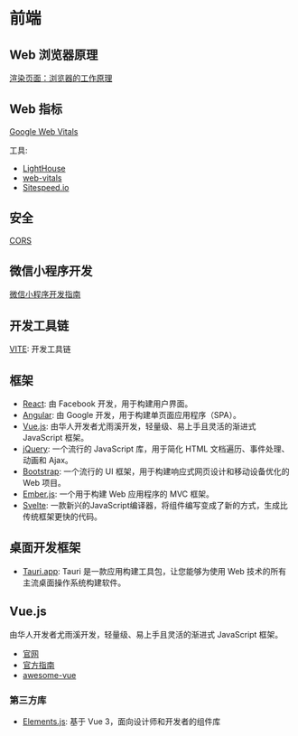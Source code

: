 # 前端

## Web 浏览器原理

[渲染页面：浏览器的工作原理](https://developer.mozilla.org/zh-CN/docs/Web/Performance/How_browsers_work)

## Web 指标

[Google Web Vitals](https://web.dev/vitals/)

工具:

- [LightHouse](https://github.com/GoogleChrome/lighthouse)
- [web-vitals](https://github.com/GoogleChrome/web-vitals)
- [Sitespeed.io](https://www.sitespeed.io/)

## 安全

[CORS](https://developer.mozilla.org/zh-CN/docs/Web/HTTP/CORS)

## 微信小程序开发

[微信小程序开发指南](https://developers.weixin.qq.com/miniprogram/dev/framework/)

## 开发工具链

[VITE](https://cn.vitejs.dev/): 开发工具链

## 框架

- [React](https://reactjs.org/): 由 Facebook 开发，用于构建用户界面。
- [Angular](https://angular.io/): 由 Google 开发，用于构建单页面应用程序（SPA）。
- [Vue.js](https://v3.vuejs.org/): 由华人开发者尤雨溪开发，轻量级、易上手且灵活的渐进式 JavaScript 框架。
- [jQuery](https://jquery.com/): 一个流行的 JavaScript 库，用于简化 HTML 文档遍历、事件处理、动画和 Ajax。
- [Bootstrap](https://getbootstrap.com/): 一个流行的 UI 框架，用于构建响应式网页设计和移动设备优化的 Web 项目。
- [Ember.js](https://emberjs.com/): 一个用于构建 Web 应用程序的 MVC 框架。
- [Svelte](https://svelte.dev/): 一款新兴的JavaScript编译器，将组件编写变成了新的方式，生成比传统框架更快的代码。

## 桌面开发框架

- [Tauri.app](https://tauri.app): Tauri 是一款应用构建工具包，让您能够为使用 Web 技术的所有主流桌面操作系统构建软件。

## Vue.js

由华人开发者尤雨溪开发，轻量级、易上手且灵活的渐进式 JavaScript 框架。

- [官网](https://cn.vuejs.org/index.html)
- [官方指南](https://cn.vuejs.org/v2/guide/)
- [awesome-vue](https://github.com/vuejs/awesome-vue)

### 第三方库

- [Elements.js](https://element-plus.gitee.io/zh-CN/): 基于 Vue 3，面向设计师和开发者的组件库
